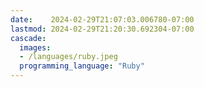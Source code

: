 ```yaml
---
date:    2024-02-29T21:07:03.006780-07:00
lastmod: 2024-02-29T21:20:30.692304-07:00
cascade:
  images:
  - /languages/ruby.jpeg
  programming_language: "Ruby"
---
```


